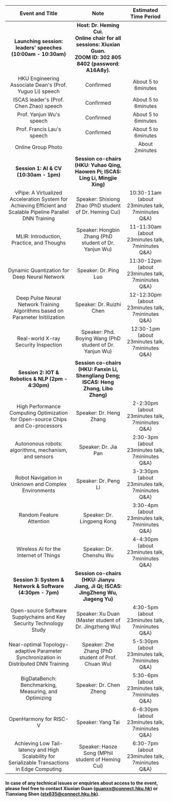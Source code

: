 
| Event and Title | Note | Estimated Time Period |
| :---: | :---: | :---: |
| <b>Launching session: leaders' speeches (10:00am - 10:30am) </b> | <b>Host: Dr. Heming Cui.  <br> Online chair for all sessions: Xiuxian Guan.  <br>  ZOOM ID: 302 805 8402 (password: A16A8y).</b> |  |
| HKU Engineering Associate Dean's (Prof. Yuguo Li) speech | Confirmed | About 5 to 6minutes |
| ISCAS leader's (Prof. Chen Zhao) speech | Confirmed | About 5 to 6minutes |
| Prof. Yanjun Wu's speech | Confirmed | About 5 to 6minutes |
| Prof. Francis Lau's speech | Confirmed | About 5 to 6minutes |
| Online Group Photo |  | About 2minutes |
| <b>Session 1: AI & CV (10:30am - 1pm)</b> | <b> Session co-chairs (HKU: Yuhao Qing, Haowen Pi; ISCAS: Ling Li, Mingjie Xing) </b> |  |
| vPipe: A Virtualized Acceleration System for Achieving Efficient and Scalable Pipeline Parallel DNN Training | Speaker: Shixiong Zhao (PhD student of Dr. Heming Cui) | 10:30-11am (about 23minutes talk, 7mininutes Q&A) |
| MLIR: Introduction, Practice, and Thoughs | Speaker: Hongbin Zhang (PhD student of Dr. Yanjun Wu) | 11-11:30am (about 23minutes talk, 7mininutes Q&A) |
| Dynamic Quantization for Deep Neural Network | Speaker: Dr. Ping Luo | 11:30-12pm (about 23minutes talk, 7mininutes Q&A) |
| Deep Pulse Neural Network Training Algorithms based on Parameter Initilization | Speaker: Dr. Ruizhi Chen | 12-12:30pm (about 23minutes talk, 7mininutes Q&A) |
| Real-world X-ray Security Inspection | Speaker: Phd. Boying Wang (PhD student of Dr. Yanjun Wu) | 12:30-1pm (about 23minutes talk, 7mininutes Q&A) |
| <b> Session 2: IOT & Robotics & NLP (2pm - 4:30pm)</b> | <b>Session co-chairs (HKU: Fanxin Li, Shengliang Deng; ISCAS: Heng Zhang, Libo Zhang)</b> |  |
| High Performance Computing Optimization for Open-source Chips and Co-processors | Speaker: Dr. Heng Zhang | 2-2:30pm (about 23minutes talk, 7mininutes Q&A) |
| Autononous robots: algorithms, mechanism, and sensors | Speaker: Dr. Jia Pan | 2:30-3pm (about 23minutes talk, 7mininutes Q&A) |
| Robot Navigation in Unknown and Complex Environments | Speaker: Dr. Peng Li | 3-3:30pm (about 23minutes talk, 7mininutes Q&A) |
| Random Feature Attention | Speaker: Dr. Lingpeng Kong | 3:30-4pm (about 23minutes talk, 7mininutes Q&A) |
| Wireless AI for the Internet of Things | Speaker: Dr. Chenshu Wu | 4-4:30pm (about 23minutes talk, 7mininutes Q&A) |
| <b>Session 3: System & Network & Software (4:30pm - 7pm)</b> | <b>Session co-chairs (HKU: Jianyu Jiang, Ji Qi; ISCAS: JingZheng Wu, Jiageng Yu)</b> |  |
| Open-source Software Supplychains and Key Security Technology Study | Speaker: Xu Duan (Master student of Dr. Jingzheng Wu) | 4:30-5pm (about 23minutes talk, 7mininutes Q&A) |
| Near-optimal Topology-adaptive Parameter Synchronization in Distributed DNN Training | Speaker: Zhe Zhang (PhD student of Prof. Chuan Wu) | 5-5:30pm (about 23minutes talk, 7mininutes Q&A) |
| BigDataBench: Benchmarking, Measuring, and Optimizing | Speaker: Dr. Chen Zheng | 5:30-6pm (about 23minutes talk, 7mininutes Q&A) |
| OpenHarmony for RISC-V | Speaker: Yang Tai | 6-6:30pm (about 23minutes talk, 7mininutes Q&A) |
| Achieving Low Tail-latency and High Scalability for Serializable Transactions in Edge Computing | Speaker: Haoze Song (MPhil student of Heming Cui) | 6:30-7pm (about 23minutes talk, 7mininutes Q&A) |


#### In case of any technical issues or enquiries about access to the event, please feel free to contact **Xiuxian Guan (<guanxx@connect.hku.hk>)** or **Tianxiang Shen (<stx635@connect.hku.hk>)**.
